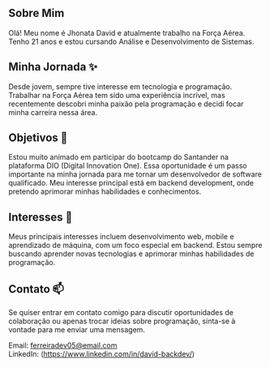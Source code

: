 ## Sobre Mim
Olá! Meu nome é Jhonata David e atualmente trabalho na Força Aérea. Tenho 21 anos e estou cursando Análise e Desenvolvimento de Sistemas. 

## Minha Jornada ✨
Desde jovem, sempre tive interesse em tecnologia e programação. Trabalhar na Força Aérea tem sido uma experiência incrível, mas recentemente descobri minha paixão pela programação e decidi focar minha carreira nessa área.

## Objetivos 🎯
Estou muito animado em participar do bootcamp do Santander na plataforma DIO (Digital Innovation One). Essa oportunidade é um passo importante na minha jornada para me tornar um desenvolvedor de software qualificado. Meu interesse principal está em backend development, onde pretendo aprimorar minhas habilidades e conhecimentos.

## Interesses 🌟
Meus principais interesses incluem desenvolvimento web, mobile e aprendizado de máquina, com um foco especial em backend. Estou sempre buscando aprender novas tecnologias e aprimorar minhas habilidades de programação.

## Contato 📫
Se quiser entrar em contato comigo para discutir oportunidades de colaboração ou apenas trocar ideias sobre programação, sinta-se à vontade para me enviar uma mensagem.

Email: ferreiradev05@email.com  
LinkedIn: (https://www.linkedin.com/in/david-backdev/)
